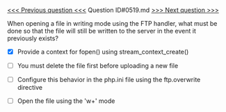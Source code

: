 [<<< Previous question <<<](0518.md)  Question ID#0519.md  [>>> Next question >>>](0520.md) 

When opening a file in writing mode using the FTP handler, what must be done so that the file will still be written to the server in the event it previously exists?




- [x] Provide a context for fopen() using stream_context_create()

- [ ] You must delete the file first before uploading a new file

- [ ] Configure this behavior in the php.ini file using the ftp.overwrite directive

- [ ] Open the file using the 'w+' mode

